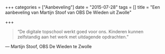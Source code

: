 +++
categories = ["Aanbeveling"]
date = "2015-07-28"
tags = []
title = "Een aanbeveling van Martijn Stoof van OBS De Wieden uit Zwolle"

+++

> “De digitale topschool werkt goed voor ons. Kinderen kunnen zelfstandig aan het werk met uitdagende opdrachten.”

— Martijn Stoof, OBS De Wieden te Zwolle
